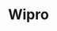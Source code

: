 ---
title: Wipro
description: 
bg_image: 
logo: 
layout: career-fair-company
subtitle: 
social:
  website: 'https://www.wipro.com/'
draft: true
---